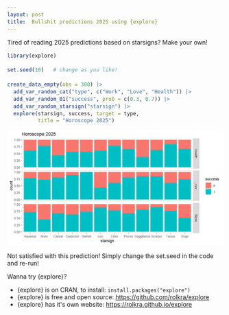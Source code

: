 ```yaml
---
layout: post
title:  Bullshit predictions 2025 using {explore}
---
```


Tired of reading 2025 predictions based on starsigns? Make your own! 

```R
library(explore)

set.seed(10)   # change as you like!

create_data_empty(obs = 300) |> 
  add_var_random_cat("type", c("Work", "Love", "Health")) |> 
  add_var_random_01("success", prob = c(0.3, 0.7)) |> 
  add_var_random_starsign("starsign") |> 
  explore(starsign, success, target = type, 
          title = "Horoscope 2025")    
```

![horoscope-2025](../images/horoscope-2025.png)

Not satisfied with this prediction! Simply change the set.seed in the code and re-run!

Wanna try {explore}?
* {explore} is on CRAN, to install: ```install.packages("explore")```
* {explore} is free and open source: <https://github.com/rolkra/explore>
* {explore} has it's own website: <https://rolkra.github.io/explore>
